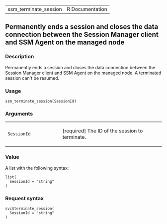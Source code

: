 <table style="width: 100%;">
<tbody>
<tr class="odd">
<td>ssm_terminate_session</td>
<td style="text-align: right;">R Documentation</td>
</tr>
</tbody>
</table>

## Permanently ends a session and closes the data connection between the Session Manager client and SSM Agent on the managed node

### Description

Permanently ends a session and closes the data connection between the
Session Manager client and SSM Agent on the managed node. A terminated
session can't be resumed.

### Usage

    ssm_terminate_session(SessionId)

### Arguments

<table>
<colgroup>
<col style="width: 35%" />
<col style="width: 65%" />
</colgroup>
<tbody>
<tr class="odd">
<td><code id="ssm_terminate_session_:_SessionId">SessionId</code></td>
<td><p>[required] The ID of the session to terminate.</p></td>
</tr>
</tbody>
</table>

### Value

A list with the following syntax:

    list(
      SessionId = "string"
    )

### Request syntax

    svc$terminate_session(
      SessionId = "string"
    )

